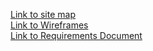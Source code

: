 [Link to site map](./sitemap.png)
<br />[Link to Wireframes](./Wireframes.pdf)
<br />[Link to Requirements Document](./Requirements.md)

